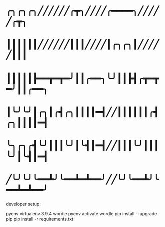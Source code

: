 # ╭╮╭╮╭╮╱╱╱╱╱╱╭┳╮╱╱╱╱╭━━━━╮╱╱╱╱╱╭┳╮
# ┃┃┃┃┃┃╱╱╱╱╱╱┃┃┃╱╱╱╱┃╭╮╭╮┃╱╱╱╱╱┃┃┃
# ┃┃┃┃┃┣━━┳━┳━╯┃┃╭━━╮╰╯┃┃┣┫╭┳━┳━╯┃┃╭━━╮
# ┃╰╯╰╯┃╭╮┃╭┫╭╮┃┃┃┃━┫╱╱┃┃┃┃┃┃╭┫╭╮┃┃┃┃━┫
# ╰╮╭╮╭┫╰╯┃┃┃╰╯┃╰┫┃━┫╱╱┃┃┃╰╯┃┃┃╰╯┃╰┫┃━┫
# ╱╰╯╰╯╰━━┻╯╰━━┻━┻━━╯╱╱╰╯╰━━┻╯╰━━┻━┻━━╯

 
developer setup:
<!-- install pyenv, virtualenv -->
pyenv virtualenv 3.9.4 wordle
pyenv activate wordle
pip install --upgrade pip
pip install -r requirements.txt